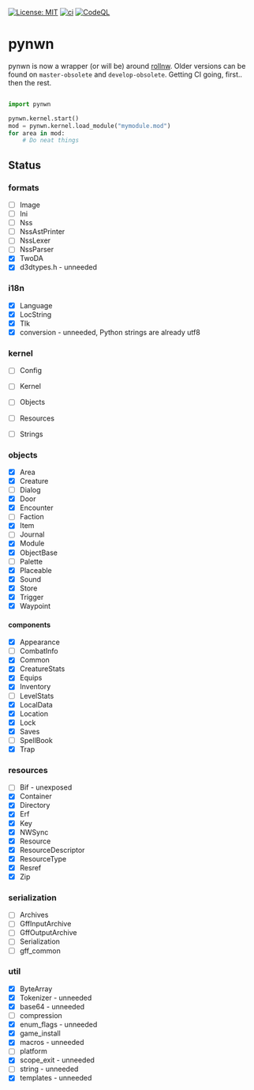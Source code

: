 [![License: MIT](https://img.shields.io/badge/License-MIT-yellow.svg)](https://opensource.org/licenses/MIT)
[![ci](https://github.com/jd28/pynwn/actions/workflows/build.yml/badge.svg)](https://github.com/jd28/pynwn/actions/workflows/build.yml)
[![CodeQL](https://github.com/jd28/pynwn/actions/workflows/codeql-analysis.yml/badge.svg)](https://github.com/jd28/pynwn/actions/workflows/codeql-analysis.yml)

# pynwn

pynwn is now a wrapper (or will be) around [rollnw](https://github.com/jd28/rollnw).  Older versions can be found on `master-obsolete` and `develop-obsolete`.  Getting CI going, first.. then the rest.

```python

import pynwn

pynwn.kernel.start()
mod = pynwn.kernel.load_module("mymodule.mod")
for area in mod:
    # Do neat things

```

## Status

### formats
- [ ] Image
- [ ] Ini
- [ ] Nss
- [ ] NssAstPrinter
- [ ] NssLexer
- [ ] NssParser
- [x] TwoDA
- [x] d3dtypes.h - unneeded

### i18n

- [x] Language
- [x] LocString
- [x] Tlk
- [x] conversion - unneeded, Python strings are already utf8

### kernel

- [ ] Config
- [ ] Kernel
- [ ] Objects
- [ ] Resources
- [ ] Strings


### objects

- [x] Area
- [x] Creature
- [ ] Dialog
- [x] Door
- [x] Encounter
- [ ] Faction
- [x] Item
- [ ] Journal
- [x] Module
- [x] ObjectBase
- [ ] Palette
- [x] Placeable
- [x] Sound
- [x] Store
- [x] Trigger
- [x] Waypoint

#### components

- [x] Appearance
- [ ] CombatInfo
- [x] Common
- [x] CreatureStats
- [x] Equips
- [x] Inventory
- [ ] LevelStats
- [x] LocalData
- [x] Location
- [x] Lock
- [x] Saves
- [ ] SpellBook
- [x] Trap

### resources

- [ ] Bif - unexposed
- [x] Container
- [x] Directory
- [x] Erf
- [x] Key
- [x] NWSync
- [x] Resource
- [x] ResourceDescriptor
- [x] ResourceType
- [x] Resref
- [x] Zip

### serialization

- [ ] Archives
- [ ] GffInputArchive
- [ ] GffOutputArchive
- [ ] Serialization
- [ ] gff_common

### util

- [x] ByteArray
- [x] Tokenizer - unneeded
- [x] base64 - unneeded
- [ ] compression
- [x] enum_flags - unneeded
- [x] game_install
- [x] macros - unneeded
- [ ] platform
- [x] scope_exit - unneeded
- [ ] string - unneeded
- [x] templates - unneeded
